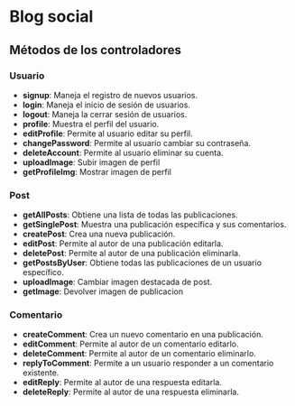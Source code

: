 # Blog social

## Métodos de los controladores

### Usuario

* **signup**: Maneja el registro de nuevos usuarios.
* **login**: Maneja el inicio de sesión de usuarios.
* **logout**: Maneja la cerrar sesión de usuarios.
* **profile**: Muestra el perfil del usuario.
* **editProfile**: Permite al usuario editar su perfil.
* **changePassword**: Permite al usuario cambiar su contraseña.
* **deleteAccount**: Permite al usuario eliminar su cuenta.
* **uploadImage**: Subir imagen de perfil
* **getProfileImg**: Mostrar imagen de perfil


### Post

* **getAllPosts**: Obtiene una lista de todas las publicaciones.
* **getSinglePost**: Muestra una publicación específica y sus comentarios.
* **createPost**: Crea una nueva publicación.
* **editPost**: Permite al autor de una publicación editarla.
* **deletePost**: Permite al autor de una publicación eliminarla.
* **getPostsByUser**: Obtiene todas las publicaciones de un usuario específico.
* **uploadImage**: Cambiar imagen destacada de post.
* **getImage**: Devolver imagen de publicacion


### Comentario

* **createComment**: Crea un nuevo comentario en una publicación.
* **editComment**: Permite al autor de un comentario editarlo.
* **deleteComment**: Permite al autor de un comentario eliminarlo.
* **replyToComment**: Permite a un usuario responder a un comentario existente.
* **editReply**: Permite al autor de una respuesta editarla.
* **deleteReply**: Permite al autor de una respuesta eliminarla.